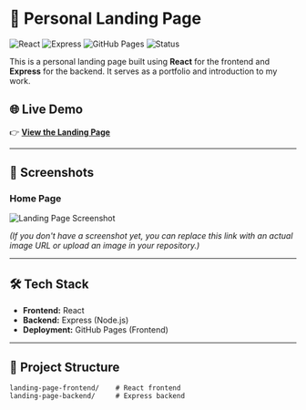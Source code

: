 # 🚀 Personal Landing Page

![React](https://img.shields.io/badge/Frontend-React-blue?logo=react)
![Express](https://img.shields.io/badge/Backend-Express-black?logo=express)
![GitHub Pages](https://img.shields.io/badge/Deployed-GitHub%20Pages-181717?logo=github)
![Status](https://img.shields.io/badge/Status-Live-brightgreen)

This is a personal landing page built using **React** for the frontend and **Express** for the backend. It serves as a portfolio and introduction to my work.

## 🌐 Live Demo

👉 **[View the Landing Page](https://ricardoappaiva.github.io/landing-page-frontend)**

---

## 📸 Screenshots

### Home Page
![Landing Page Screenshot](https://ricardoappaiva.github.io/landing-page-frontend/screenshot.png)

*(If you don't have a screenshot yet, you can replace this link with an actual image URL or upload an image in your repository.)*

---

## 🛠️ Tech Stack

- **Frontend:** React
- **Backend:** Express (Node.js)
- **Deployment:** GitHub Pages (Frontend)

---

## 📂 Project Structure

```plaintext
landing-page-frontend/    # React frontend
landing-page-backend/     # Express backend
